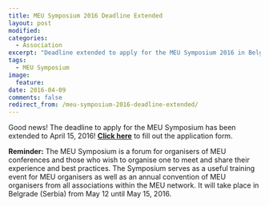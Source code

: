 ```yaml
---
title: MEU Symposium 2016 Deadline Extended
layout: post
modified:
categories:
  - Association
excerpt: "Deadline extended to apply for the MEU Symposium 2016 in Belgrade, Serbia"
tags:
  - MEU Symposium
image:
  feature: 
date: 2016-04-09
comments: false
redirect_from: /meu-symposium-2016-deadline-extended/
---
```


Good news! The deadline to apply for the MEU Symposium has been extended to April 15, 2016! 
**[Click here](http://symposium.apply.beta-europe.org)** to fill out the application form.

**Reminder:**
The MEU Symposium is a forum for organisers of MEU conferences and those who wish to organise one to meet and share their experience and best practices. The Symposium serves as a useful training event for MEU organisers as well as an annual convention of MEU organisers from all associations within the MEU network.
It will take place in Belgrade (Serbia) from May 12 until May 15, 2016.
